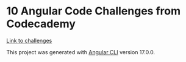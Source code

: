 # 10 Angular Code Challenges from Codecademy

[Link to challenges](https://www.codecademy.com/resources/blog/angular-code-challenges-for-beginners/)

This project was generated with [Angular CLI](https://github.com/angular/angular-cli) version 17.0.0.
